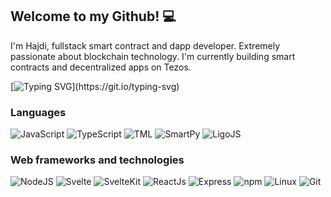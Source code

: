 ## Welcome to my Github! 💻

I'm Hajdi, fullstack smart contract and dapp developer. Extremely passionate about blockchain technology. I'm currently building smart contracts and decentralized apps on Tezos.

[![Typing SVG](https://readme-typing-svg.demolab.com?font=Helvetica&duration=4000&pause=1000&color=28EBF7&center=false&width=535&lines=Smart+Contracts+and+Dapps;Cryptography,+Algorithms+and+Data+Structures;Smart+Contract+Security;Blockchain+Architecture+and+Consensus+Mechanisms;Distributed+Systems+and+Peer-to-Peer+Networks;)](https://git.io/typing-svg)

### Languages

![JavaScript](https://img.shields.io/badge/-JavaScript-F7DF1E?logo=JavaScript&style=for-the-badge&logoColor=black)
![TypeScript](https://img.shields.io/badge/-TypeScript-3178C6?logo=Typescript&style=for-the-badge&logoColor=white)
![TML](https://img.shields.io/badge/-HTML/CSS-E34F26?logo=html5&style=for-the-badge&logoColor=white)
![SmartPy](https://img.shields.io/badge/-SmartPy-66aacc?&style=for-the-badge)
![LigoJS](https://img.shields.io/badge/-Ligo%20JS-F7DF1E?&style=for-the-badge)

### Web frameworks and technologies

![NodeJS](https://img.shields.io/badge/-Node%20JS-339933?logo=Node.js&style=for-the-badge&logoColor=black)
![Svelte](https://img.shields.io/badge/-Svelte-FF3E00?logo=Svelte&style=for-the-badge&logoColor=white)
![SvelteKit](https://img.shields.io/badge/-SvelteKit-FF3E00?logo=Svelte&style=for-the-badge&logoColor=white)
![ReactJs](https://img.shields.io/badge/-React%20JS-61DAFB?logo=React&style=for-the-badge&logoColor=black)
![Express](https://img.shields.io/badge/-Express-000000?logo=Express&style=for-the-badge)
![npm](https://img.shields.io/badge/-npm-CB3837?logo=npm&style=for-the-badge)
![Linux](https://img.shields.io/badge/-Linux-FCC624?logo=linux&style=for-the-badge&logoColor=black)
![Git](https://img.shields.io/badge/-Git-F05032?logo=git&style=for-the-badge&logoColor=white)
